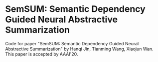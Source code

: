 # SemSUM: Semantic Dependency Guided Neural Abstractive Summarization
Code for paper "SemSUM: Semantic Dependency Guided Neural Abstractive Summarization" by Hanqi Jin, Tianming Wang, Xiaojun Wan. This paper is accepted by AAAI'20.
